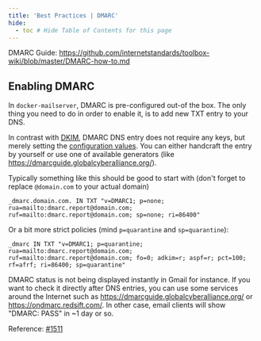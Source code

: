 ```yaml
---
title: 'Best Practices | DMARC'
hide:
  - toc # Hide Table of Contents for this page
---
```


DMARC Guide: https://github.com/internetstandards/toolbox-wiki/blob/master/DMARC-how-to.md

## Enabling DMARC

In `docker-mailserver`, DMARC is pre-configured out-of the box. The only thing you need to do in order to enable it, is to add new TXT entry to your DNS.

In contrast with [DKIM](https://github.com/tomav/docker-mailserver/wiki/Configure-DKIM), DMARC DNS entry does not require any keys, but merely setting the [configuration values](https://github.com/internetstandards/toolbox-wiki/blob/master/DMARC-how-to.md#overview-of-dmarc-configuration-tags). You can either handcraft the entry by yourself or use one of available generators (like https://dmarcguide.globalcyberalliance.org/).

Typically something like this should be good to start with (don't forget to replace `@domain.com` to your actual domain)
```
_dmarc.domain.com. IN TXT "v=DMARC1; p=none; rua=mailto:dmarc.report@domain.com; ruf=mailto:dmarc.report@domain.com; sp=none; ri=86400"
```

Or a bit more strict policies (mind `p=quarantine` and `sp=quarantine`):
```
_dmarc IN TXT "v=DMARC1; p=quarantine; rua=mailto:dmarc.report@domain.com; ruf=mailto:dmarc.report@domain.com; fo=0; adkim=r; aspf=r; pct=100; rf=afrf; ri=86400; sp=quarantine"
```

DMARC status is not being displayed instantly in Gmail for instance. If you want to check it directly after DNS entries, you can use some services around the Internet such as https://dmarcguide.globalcyberalliance.org/ or https://ondmarc.redsift.com/. In other case, email clients will show "DMARC: PASS" in ~1 day or so.

Reference: [#1511](https://github.com/tomav/docker-mailserver/issues/1511)